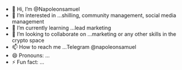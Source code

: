 - 👋 Hi, I’m @Napoleonsamuel
- 👀 I’m interested in ...shilling, community management, social media management 
- 🌱 I’m currently learning ...lead marketing 
- 💞️ I’m looking to collaborate on ...marketing or any other skills in the crypto space
- 📫 How to reach me ...Telegram @napoleonsamuel
- 😄 Pronouns: ...
- ⚡ Fun fact: ...

<!---
Napoleonsamuel/Napoleonsamuel is a ✨ special ✨ repository because its `README.md` (this file) appears on your GitHub profile.
You can click the Preview link to take a look at your changes.
--->
